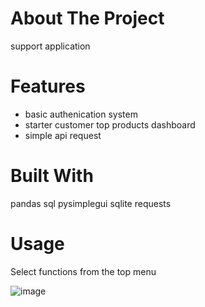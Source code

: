# About The Project
support application

# Features
- basic authenication system
- starter customer top products dashboard
- simple api request

# Built With
pandas
sql
pysimplegui
sqlite
requests

# Usage
Select functions from the top menu

![image](https://github.com/arthurfy/support-app/assets/96949660/cb61c831-b6c1-4a0a-80a8-1459be5a48f1)
